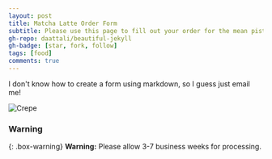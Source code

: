 ```yaml
---
layout: post
title: Matcha Latte Order Form
subtitle: Please use this page to fill out your order for the mean pistamatcha latte
gh-repo: daattali/beautiful-jekyll
gh-badge: [star, fork, follow]
tags: [food]
comments: true
---
```


I don't know how to create a form using markdown, so I guess just email me!

![Crepe]("/assets/img/matcha")


### Warning

{: .box-warning}
**Warning:** Please allow 3-7 business weeks for processing.

